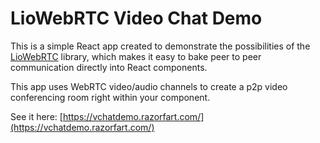 # LioWebRTC Video Chat Demo

This is a simple React app created to demonstrate the possibilities of the [LioWebRTC](https://github.com/lazorfuzz/liowebrtc) library, which makes it easy to bake peer to peer communication directly into React components.

This app uses WebRTC video/audio channels to create a p2p video conferencing room right within your component.

See it here: [https://vchatdemo.razorfart.com/](https://vchatdemo.razorfart.com/)
